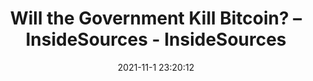 ---
"title": "Will the Government Kill Bitcoin? – InsideSources - InsideSources"
"date": "2021-11-1 23:20:12"
"feed_name": "GOOGLENEWSMINING"
"feed_website": "https://news.google.com/search?q=mining%2Bincident&hl=en-US&gl=US&ceid=US:en"
"feed_rss": "https://news.google.com/rss/search?q=mining%2Bincident&hl=en-US&gl=US&ceid=US:en"
"link": "https://insidesources.com/will-the-government-kill-bitcoin/"
"source": "{'href': 'https://insidesources.com', 'title': 'InsideSources'}"
"file": "_posts/2021-1-1-f9267d8ad8d1bb7bc0673862fe3f3df14dca59ab.md"
"accident": "0"
"drilling": "0"
"dead": "0"
"injured": "0"
"arrested": "0"
"place": "unknown place"
"where": "unknown site"
"causes": "unknown"
"place_uri": "unknown place"
---